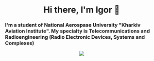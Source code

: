 <h1 align="center">Hi there, I'm Igor 👋</a>

### I'm a student of National Aerospase University "Kharkiv Aviation Institute". My specialty is Telecommunications and Radioengineering (Radio Electronic Devices, Systems and Complexes)

<p align="center">  
  <a href="https://t.me/KpoT45">
    <img src="https://img.shields.io/badge/Telegram-2CA5E0?style=for-the-badge&logo=telegram&logoColor=white">
  </a>
</p>
